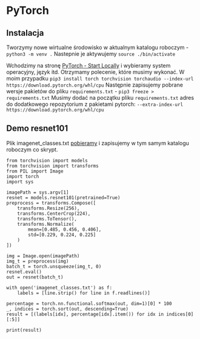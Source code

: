 # PyTorch

## Instalacja

Tworzymy nowe wirtualne środowisko w aktualnym katalogu roboczym - `python3 -m venv .`
Nastepnie je aktywujemy `source ./bin/activate`

Wchodzimy na stronę [PyTorch - Start Locally](https://pytorch.org/get-started/locally/) i wybieramy system operacyjny, język itd.
Otrzymamy polecenie, które musimy wykonać. W moim przypadku `pip3 install torch torchvision torchaudio --index-url https://download.pytorch.org/whl/cpu`
Następnie zapisujemy pobrane wersje pakietów do pliku `requirements.txt` - `pip3 freeze > requirements.txt`
Musimy dodać na początku pliku `requirements.txt` adres do dodatkowego repozytorium z pakietami pytorch: `--extra-index-url https://download.pytorch.org/whl/cpu`

## Demo resnet101

Plik imagenet_classes.txt [pobieramy](https://github.com/deep-learning-with-pytorch/dlwpt-code/blob/master/data/p1ch2/imagenet_classes.txt) i zapisujemy w tym samym katalogu roboczym co skrypt.

```
from torchvision import models
from torchvision import transforms
from PIL import Image
import torch
import sys

imagePath = sys.argv[1]
resnet = models.resnet101(pretrained=True)
preprocess = transforms.Compose([
    transforms.Resize(256),
    transforms.CenterCrop(224),
    transforms.ToTensor(),
    transforms.Normalize(
        mean=[0.485, 0.456, 0.406],
        std=[0.229, 0.224, 0.225]
    )
])

img = Image.open(imagePath)
img_t = preprocess(img)
batch_t = torch.unsqueeze(img_t, 0)
resnet.eval()
out = resnet(batch_t)

with open('imagenet_classes.txt') as f:
    labels = [line.strip() for line in f.readlines()]

percentage = torch.nn.functional.softmax(out, dim=1)[0] * 100
_, indices = torch.sort(out, descending=True)
result = [(labels[idx], percentage[idx].item()) for idx in indices[0][:5]]

print(result)
```
